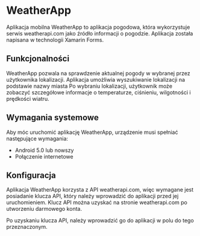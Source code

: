 
# WeatherApp

Aplikacja mobilna WeatherApp to aplikacja pogodowa, która wykorzystuje serwis weatherapi.com jako źródło informacji o pogodzie. Aplikacja została napisana w technologii Xamarin Forms.

## Funkcjonalności

WeatherApp pozwala na sprawdzenie aktualnej pogody w wybranej przez użytkownika lokalizacji. Aplikacja umożliwia wyszukiwanie lokalizacji na podstawie nazwy miasta Po wybraniu lokalizacji, użytkownik może zobaczyć szczegółowe informacje o temperaturze, ciśnieniu, wilgotności i prędkości wiatru.

## Wymagania systemowe

Aby móc uruchomić aplikację WeatherApp, urządzenie musi spełniać następujące wymagania:

-   Android 5.0 lub nowszy
-   Połączenie internetowe

## Konfiguracja

Aplikacja WeatherApp korzysta z API weatherapi.com, więc wymagane jest posiadanie klucza API, który należy wprowadzić do aplikacji przed jej uruchomieniem. Klucz API można uzyskać na stronie weatherapi.com po utworzeniu darmowego konta.

Po uzyskaniu klucza API, należy wprowadzić go do aplikacji w polu do tego przeznaczonym.


